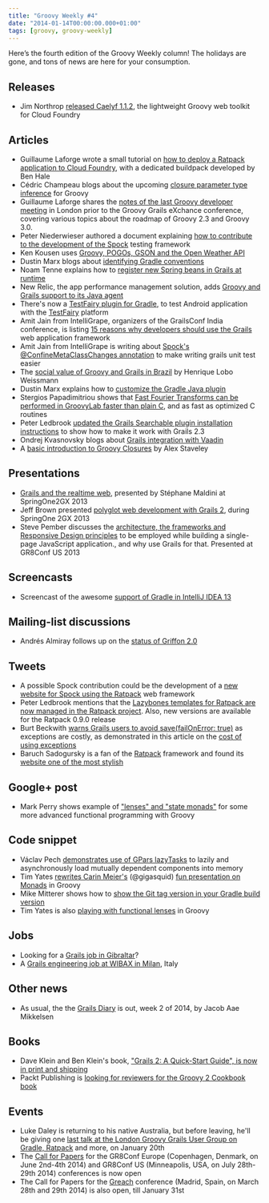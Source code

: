 ```yaml
---
title: "Groovy Weekly #4"
date: "2014-01-14T00:00:00.000+01:00"
tags: [groovy, groovy-weekly]
---
```


Here’s the fourth edition of the Groovy Weekly column! The holidays are gone, and tons of news are here for your consumption.

## Releases

*   Jim Northrop [released Caelyf 1.1.2](https://groups.google.com/forum/#!topic/caelyf/RAEXqBpDsSA), the lightweight Groovy web toolkit for Cloud Foundry

## Articles

*   Guillaume Laforge wrote a small tutorial on [how to deploy a Ratpack application to Cloud Foundry](https://github.com/glaforge/ratpack-demo-cloudfoundry/blob/master/README.md), with a dedicated buildpack developed by Ben Hale
*   Cédric Champeau blogs about the upcoming [closure parameter type inference](http://melix.github.io/blog/2014/01/closure_param_inference.html) for Groovy
*   Guillaume Laforge shares the [notes of the last Groovy developer meeting](http://bit.ly/gdc9notes) in London prior to the Groovy Grails eXchance conference, covering various topics about the roadmap of Groovy 2.3 and Groovy 3.0.
*   Peter Niederwieser authored a document explaining [how to contribute to the development of the Spock](https://github.com/spockframework/spock/blob/groovy-1.8/CONTRIBUTING.md) testing framework
*   Ken Kousen uses [Groovy, POGOs, GSON and the Open Weather API](https://weblogs.java.net/blog/manningpubs/archive/2014/01/07/groovy-weather-pogos-gson-and-open-weather-ken-kousen-making-java-groovy-45-savings)
*   Dustin Marx blogs about [identifying Gradle conventions](http://java.dzone.com/articles/identifying-gradle-conventions)
*   Noam Tenne explains how to [register new Spring beans in Grails at runtime](http://blog.10ne.org/2014/01/08/registering-new-spring-beans-in-grails-during-runtime/)
*   New Relic, the app performance management solution, adds [Groovy and Grails support to its Java agent](http://blog.newrelic.com/2014/01/08/new-relic-supports-grails/)
*   There's now a [TestFairy plugin for Gradle](http://blog.testfairy.com/testfairy-gradle-plugin/), to test Android application with the [TestFairy](http://www.testfairy.com/) platform
*   Amit Jain from IntelliGrape, organizers of the GrailsConf India conference, is listing [15 reasons why developers should use the Grails](http://www.indicthreads.com/10774/15-reasons-grails-web-application-framework/) web application framework
*   Amit Jain from IntelliGrape is writing about [Spock's @ConfineMetaClassChanges annotation](http://www.intelligrape.com/blog/2014/01/10/spock-confinemetaclasschanges-annotation-made-writing-grails-unit-test-easier/) to make writing grails unit test easier
*   The [social value of Groovy and Grails in Brazil](http://www.itexto.com.br/devkico/en/?p=47) by Henrique Lobo Weissmann
*   Dustin Marx explains how to [customize the Gradle Java plugin](http://www.javacodegeeks.com/2014/01/simple-gradle-java-plugin-customization.html)
*   Stergios Papadimitriou shows that [Fast Fourier Transforms can be performed in GroovyLab faster than plain C](https://code.google.com/p/jlabgroovy/wiki/JavaFFTvsNative), and as fast as optimized C routines
*   Peter Ledbrook [updated the Grails Searchable plugin installation instructions](http://grails.org/plugin/searchable) to show how to make it work with Grails 2.3
*   Ondrej Kvasnovsky blogs about [Grails integration with Vaadin](https://vaadin.com/blog/-/blogs/grails-integration-with-vaadin)
*   A [basic introduction to Groovy Closures](http://java.dzone.com/articles/closures-groovy) by Alex Staveley

## Presentations

*   [Grails and the realtime web](http://www.infoq.com/presentations/grails-real-time-web), presented by Stéphane Maldini at SpringOne2GX 2013
*   Jeff Brown presented [polyglot web development with Grails 2](http://www.infoq.com/presentations/polyglot-grails), during SpringOne 2GX 2013
*   Steve Pember discusses the [architecture, the frameworks and Responsive Design principles](http://www.infoq.com/presentations/grails-javascript-app) to be employed while building a single-page JavaScript application., and why use Grails for that. Presented at GR8Conf US 2013

## Screencasts

*   Screencast of the awesome [support of Gradle in IntelliJ IDEA 13](https://www.youtube.com/watch?v=3Euo6xzCwY4)
    
## Mailing-list discussions

*   Andrés Almiray follows up on the [status of Griffon 2.0](http://markmail.org/message/n5x6v5rkvsqy25pp?q=griffon+list:org%2Ecodehaus%2Egriffon%2Euser+order:date-backward&page=1)

## Tweets

*   A possible Spock contribution could be the development of a [new website for Spock using the Ratpack](https://twitter.com/ratpackweb/status/420625975672832000) web framework
*   Peter Ledbrook mentions that the [Lazybones templates for Ratpack are now managed in the Ratpack project](https://twitter.com/pledbrook/status/420501665788485632). Also, new versions are available for the Ratpack 0.9.0 release
*   Burt Beckwith [warns Grails users to avoid save(failOnError: true)](https://twitter.com/burtbeckwith/status/420940987754487808) as exceptions are costly, as demonstrated in this article on the [cost of using exceptions](http://shipilev.net/blog/2014/exceptional-performance/)
*   Baruch Sadogursky is a fan of the [Ratpack](http://www.ratpack.io/) framework and found its [website one of the most stylish](https://twitter.com/jbaruch/status/420486836818309120)
    
## Google+ post

*   Mark Perry shows example of ["lenses" and "state monads"](https://plus.google.com/b/101432359761228268146/103753917802203497881/posts/UH2XLq7WtMb?cfem=1) for some more advanced functional programming with Groovy
    
## Code snippet

*   Václav Pech [demonstrates use of GPars lazyTasks](https://github.com/GPars/GPars/blob/master/src/test/groovy/groovyx/gpars/samples/dataflow/DemoLazyTaskDependencies.groovy) to lazily and asynchronously load mutually dependent components into memory
*   Tim Yates [rewrites Carin Meier's](https://gist.github.com/timyates/8318143) (@gigasquid) [fun presentation on Monads](http://www.infoq.com/presentations/Why-is-a-Monad-Like-a-Writing-Desk) in Groovy
*   Mike Mitterer shows how to [show the Git tag version in your Gradle build version](https://plus.google.com/u/0/+MikeMitterer/posts/Wnjzg8cGLV6)
*   Tim Yates is also [playing with functional lenses](https://gist.github.com/timyates/8416286) in Groovy

## Jobs

*   Looking for a [Grails job in Gibraltar](http://findgrailsjobs.com/job/466-grails-developer)?
*   A [Grails engineering job at WIBAX in Milan](http://findgrailsjobs.com/job/467-grails-engineering), Italy
    
## Other news

*   As usual, the the [Grails Diary](http://grydeske.net/news/show/25) is out, week 2 of 2014, by Jacob Aae Mikkelsen

## Books

*   Dave Klein and Ben Klein's book, ["Grails 2: A Quick-Start Guide", is now in print and shipping](http://pragprog.com/book/dkgrails2/grails-2-a-quick-start-guide)
*   Packt Publishing is [looking for reviewers for the Groovy 2 Cookbook book](https://plus.google.com/u/0/111223528095963043865/posts/Vf6D9yexTuC?cfem=1)
    
## Events

*   Luke Daley is returning to his native Australia, but before leaving, he'll be giving one [last talk at the London Groovy Grails User Group on Gradle, Ratpack](http://www.meetup.com/london-ggug/events/155734632/) and more, on January 20th
*   The [Call for Papers](http://cfp.gr8conf.org/login/auth) for the GR8Conf Europe (Copenhagen, Denmark, on June 2nd-4th 2014) and GR8Conf US (Minneapolis, USA, on July 28th-29th 2014) conferences is now open
*   The Call for Papers for the [Greach](http://greach.es/) conference (Madrid, Spain, on March 28th and 29th 2014) is also open, till January 31st